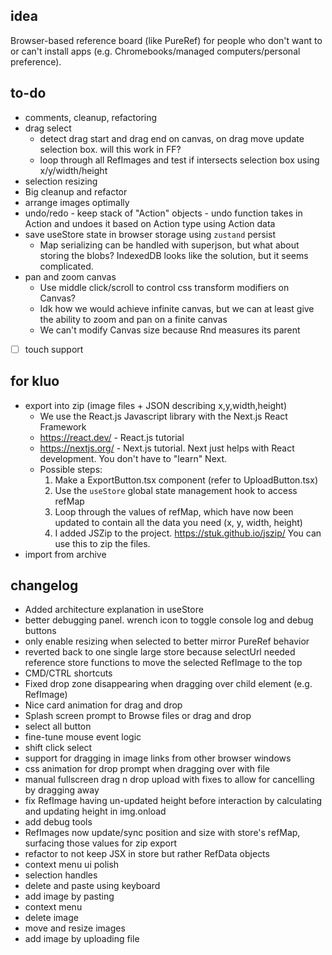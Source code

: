 ## idea

Browser-based reference board (like PureRef) for people who don't want to or can't install apps (e.g. Chromebooks/managed computers/personal preference).

## to-do

- comments, cleanup, refactoring
- drag select
    - detect drag start and drag end on canvas, on drag move update selection box. will this work in FF?
    - loop through all RefImages and test if intersects selection box using x/y/width/height 
- selection resizing
- Big cleanup and refactor
- arrange images optimally
- undo/redo - keep stack of "Action" objects - undo function takes in Action and undoes it based on Action type using Action data
- save useStore state in browser storage using `zustand` persist
    - Map serializing can be handled with superjson, but what about storing the blobs? IndexedDB looks like the solution, but it seems complicated.
- pan and zoom canvas
    - Use middle click/scroll to control css transform modifiers on Canvas?
    - Idk how we would achieve infinite canvas, but we can at least give the ability to zoom and pan on a finite canvas
    - We can't modify Canvas size because Rnd measures its parent
- [ ] touch support

## for kluo

- export into zip (image files + JSON describing x,y,width,height)
    - We use the React.js Javascript library with the Next.js React Framework
    - https://react.dev/ - React.js tutorial
    - https://nextjs.org/ - Next.js tutorial. Next just helps with React development. You don't have to "learn" Next.
    - Possible steps:
        1. Make a ExportButton.tsx component (refer to UploadButton.tsx)
        2. Use the `useStore` global state management hook to access refMap
        3. Loop through the values of refMap, which have now been updated to contain all the data you need (x, y, width, height)
        4. I added JSZip to the project. https://stuk.github.io/jszip/ You can use this to zip the files.
- import from archive

## changelog

- Added architecture explanation in useStore
- better debugging panel. wrench icon to toggle console log and debug buttons
- only enable resizing when selected to better mirror PureRef behavior
- reverted back to one single large store because selectUrl needed reference store functions to move the selected RefImage to the top
- CMD/CTRL shortcuts
- Fixed drop zone disappearing when dragging over child element (e.g. RefImage)
- Nice card animation for drag and drop
- Splash screen prompt to Browse files or drag and drop
- select all button
- fine-tune mouse event logic
- shift click select
- support for dragging in image links from other browser windows
- css animation for drop prompt when dragging over with file
- manual fullscreen drag n drop upload with fixes to allow for cancelling by dragging away
- fix RefImage having un-updated height before interaction by calculating and updating height in img.onload
- add debug tools
- RefImages now update/sync position and size with store's refMap, surfacing those values for zip export
- refactor to not keep JSX in store but rather RefData objects
- context menu ui polish
- selection handles
- delete and paste using keyboard
- add image by pasting
- context menu
- delete image
- move and resize images
- add image by uploading file
